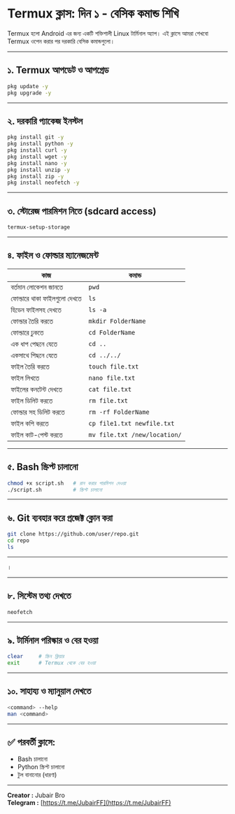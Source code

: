 # Termux ক্লাস: দিন ১ - বেসিক কমান্ড শিখি

Termux হলো Android এর জন্য একটি শক্তিশালী Linux টার্মিনাল অ্যাপ। এই ক্লাসে আমরা শেখবো Termux ওপেন করার পর দরকারি বেসিক কমান্ডগুলো।

---

## ১. Termux আপডেট ও আপগ্রেড
```bash
pkg update -y
pkg upgrade -y
```

---

## ২. দরকারি প্যাকেজ ইনস্টল
```bash
pkg install git -y
pkg install python -y
pkg install curl -y
pkg install wget -y
pkg install nano -y
pkg install unzip -y
pkg install zip -y
pkg install neofetch -y
```

---

## ৩. স্টোরেজ পারমিশন নিতে (sdcard access)
```bash
termux-setup-storage
```

---

## ৪. ফাইল ও ফোল্ডার ম্যানেজমেন্ট

| কাজ                                | কমান্ড                           |
|-----------------------------------|----------------------------------|
| বর্তমান লোকেশন জানতে              | `pwd`                            |
| ফোল্ডারে থাকা ফাইলগুলো দেখতে     | `ls`                             |
| হিডেন ফাইলসহ দেখতে               | `ls -a`                          |
| ফোল্ডার তৈরি করতে                 | `mkdir FolderName`              |
| ফোল্ডারে ঢুকতে                    | `cd FolderName`                 |
| এক ধাপ পেছনে যেতে                 | `cd ..`                          |
| একসাথে পিছনে যেতে                | `cd ../../`                     |
| ফাইল তৈরি করতে                    | `touch file.txt`                |
| ফাইল লিখতে                        | `nano file.txt`                 |
| ফাইলের কনটেন্ট দেখতে             | `cat file.txt`                  |
| ফাইল ডিলিট করতে                   | `rm file.txt`                   |
| ফোল্ডার সহ ডিলিট করতে             | `rm -rf FolderName`             |
| ফাইল কপি করতে                     | `cp file1.txt newfile.txt`      |
| ফাইল কাট-পেস্ট করতে               | `mv file.txt /new/location/`    |

---

## ৫. Bash স্ক্রিপ্ট চালানো
```bash
chmod +x script.sh   # রান করার পারমিশন দেওয়া
./script.sh          # স্ক্রিপ্ট চালানো
```

---

## ৬. Git ব্যবহার করে প্রজেক্ট ক্লোন করা
```bash
git clone https://github.com/user/repo.git
cd repo
ls
```

---

।

---

## ৮. সিস্টেম তথ্য দেখতে
```bash
neofetch
```

---

## ৯. টার্মিনাল পরিস্কার ও বের হওয়া
```bash
clear     # স্ক্রিন ক্লিয়ার
exit      # Termux থেকে বের হওয়া
```

---

## ১০. সাহায্য ও ম্যানুয়াল দেখতে
```bash
<command> --help
man <command>
```

---

## ✅ পরবর্তী ক্লাসে:
- Bash চালানো
- Python স্ক্রিপ্ট চালানো
- টুল বানানোর (ধারণা) 
  
---

**Creator :** Jubair Bro  
**Telegram :** [https://t.me/JubairFF](https://t.me/JubairFF)
